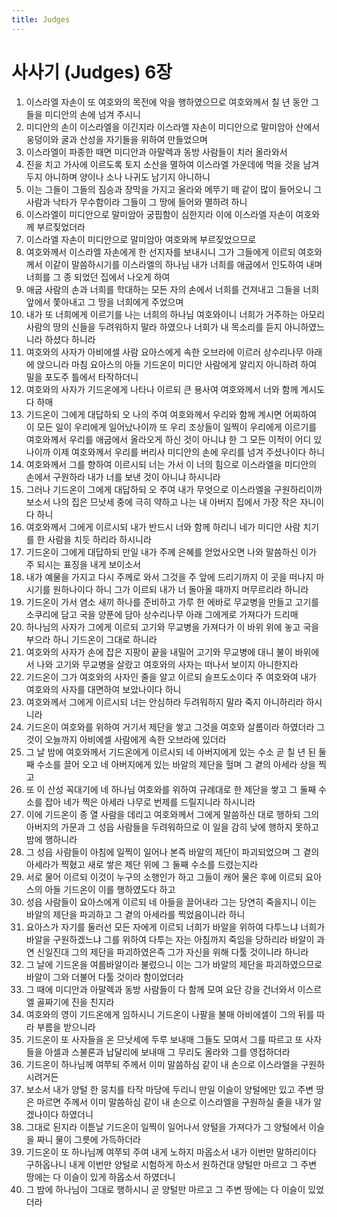 ```yaml
---
title: Judges
---
```


# 사사기 (Judges) 6장
1. 이스라엘 자손이 또 여호와의 목전에 악을 행하였으므로 여호와께서 칠 년 동안 그들을 미디안의 손에 넘겨 주시니
1. 미디안의 손이 이스라엘을 이긴지라 이스라엘 자손이 미디안으로 말미암아 산에서 웅덩이와 굴과 산성을 자기들을 위하여 만들었으며
1. 이스라엘이 파종한 때면 미디안과 아말렉과 동방 사람들이 치러 올라와서
1. 진을 치고 가사에 이르도록 토지 소산을 멸하여 이스라엘 가운데에 먹을 것을 남겨 두지 아니하며 양이나 소나 나귀도 남기지 아니하니
1. 이는 그들이 그들의 짐승과 장막을 가지고 올라와 메뚜기 떼 같이 많이 들어오니 그 사람과 낙타가 무수함이라 그들이 그 땅에 들어와 멸하려 하니
1. 이스라엘이 미디안으로 말미암아 궁핍함이 심한지라 이에 이스라엘 자손이 여호와께 부르짖었더라
1. 이스라엘 자손이 미디안으로 말미암아 여호와께 부르짖었으므로
1. 여호와께서 이스라엘 자손에게 한 선지자를 보내시니 그가 그들에게 이르되 여호와께서 이같이 말씀하시기를 이스라엘의 하나님 내가 너희를 애굽에서 인도하여 내며 너희를 그 종 되었던 집에서 나오게 하여
1. 애굽 사람의 손과 너희를 학대하는 모든 자의 손에서 너희를 건져내고 그들을 너희 앞에서 쫓아내고 그 땅을 너희에게 주었으며
1. 내가 또 너희에게 이르기를 나는 너희의 하나님 여호와이니 너희가 거주하는 아모리 사람의 땅의 신들을 두려워하지 말라 하였으나 너희가 내 목소리를 듣지 아니하였느니라 하셨다 하니라
1. 여호와의 사자가 아비에셀 사람 요아스에게 속한 오브라에 이르러 상수리나무 아래에 앉으니라 마침 요아스의 아들 기드온이 미디안 사람에게 알리지 아니하려 하여 밀을 포도주 틀에서 타작하더니
1. 여호와의 사자가 기드온에게 나타나 이르되 큰 용사여 여호와께서 너와 함께 계시도다 하매
1. 기드온이 그에게 대답하되 오 나의 주여 여호와께서 우리와 함께 계시면 어찌하여 이 모든 일이 우리에게 일어났나이까 또 우리 조상들이 일찍이 우리에게 이르기를 여호와께서 우리를 애굽에서 올라오게 하신 것이 아니냐 한 그 모든 이적이 어디 있나이까 이제 여호와께서 우리를 버리사 미디안의 손에 우리를 넘겨 주셨나이다 하니
1. 여호와께서 그를 향하여 이르시되 너는 가서 이 너의 힘으로 이스라엘을 미디안의 손에서 구원하라 내가 너를 보낸 것이 아니냐 하시니라
1. 그러나 기드온이 그에게 대답하되 오 주여 내가 무엇으로 이스라엘을 구원하리이까 보소서 나의 집은 므낫세 중에 극히 약하고 나는 내 아버지 집에서 가장 작은 자니이다 하니
1. 여호와께서 그에게 이르시되 내가 반드시 너와 함께 하리니 네가 미디안 사람 치기를 한 사람을 치듯 하리라 하시니라
1. 기드온이 그에게 대답하되 만일 내가 주께 은혜를 얻었사오면 나와 말씀하신 이가 주 되시는 표징을 내게 보이소서
1. 내가 예물을 가지고 다시 주께로 와서 그것을 주 앞에 드리기까지 이 곳을 떠나지 마시기를 원하나이다 하니 그가 이르되 내가 너 돌아올 때까지 머무르리라 하니라
1. 기드온이 가서 염소 새끼 하나를 준비하고 가루 한 에바로 무교병을 만들고 고기를 소쿠리에 담고 국을 양푼에 담아 상수리나무 아래 그에게로 가져다가 드리매
1. 하나님의 사자가 그에게 이르되 고기와 무교병을 가져다가 이 바위 위에 놓고 국을 부으라 하니 기드온이 그대로 하니라
1. 여호와의 사자가 손에 잡은 지팡이 끝을 내밀어 고기와 무교병에 대니 불이 바위에서 나와 고기와 무교병을 살랐고 여호와의 사자는 떠나서 보이지 아니한지라
1. 기드온이 그가 여호와의 사자인 줄을 알고 이르되 슬프도소이다 주 여호와여 내가 여호와의 사자를 대면하여 보았나이다 하니
1. 여호와께서 그에게 이르시되 너는 안심하라 두려워하지 말라 죽지 아니하리라 하시니라
1. 기드온이 여호와를 위하여 거기서 제단을 쌓고 그것을 여호와 살롬이라 하였더라 그것이 오늘까지 아비에셀 사람에게 속한 오브라에 있더라
1. 그 날 밤에 여호와께서 기드온에게 이르시되 네 아버지에게 있는 수소 곧 칠 년 된 둘째 수소를 끌어 오고 네 아버지에게 있는 바알의 제단을 헐며 그 곁의 아세라 상을 찍고
1. 또 이 산성 꼭대기에 네 하나님 여호와를 위하여 규례대로 한 제단을 쌓고 그 둘째 수소를 잡아 네가 찍은 아세라 나무로 번제를 드릴지니라 하시니라
1. 이에 기드온이 종 열 사람을 데리고 여호와께서 그에게 말씀하신 대로 행하되 그의 아버지의 가문과 그 성읍 사람들을 두려워하므로 이 일을 감히 낮에 행하지 못하고 밤에 행하니라
1. 그 성읍 사람들이 아침에 일찍이 일어나 본즉 바알의 제단이 파괴되었으며 그 곁의 아세라가 찍혔고 새로 쌓은 제단 위에 그 둘째 수소를 드렸는지라
1. 서로 물어 이르되 이것이 누구의 소행인가 하고 그들이 캐어 물은 후에 이르되 요아스의 아들 기드온이 이를 행하였도다 하고
1. 성읍 사람들이 요아스에게 이르되 네 아들을 끌어내라 그는 당연히 죽을지니 이는 바알의 제단을 파괴하고 그 곁의 아세라를 찍었음이니라 하니
1. 요아스가 자기를 둘러선 모든 자에게 이르되 너희가 바알을 위하여 다투느냐 너희가 바알을 구원하겠느냐 그를 위하여 다투는 자는 아침까지 죽임을 당하리라 바알이 과연 신일진대 그의 제단을 파괴하였은즉 그가 자신을 위해 다툴 것이니라 하니라
1. 그 날에 기드온을 여룹바알이라 불렀으니 이는 그가 바알의 제단을 파괴하였으므로 바알이 그와 더불어 다툴 것이라 함이었더라
1. 그 때에 미디안과 아말렉과 동방 사람들이 다 함께 모여 요단 강을 건너와서 이스르엘 골짜기에 진을 친지라
1. 여호와의 영이 기드온에게 임하시니 기드온이 나팔을 불매 아비에셀이 그의 뒤를 따라 부름을 받으니라
1. 기드온이 또 사자들을 온 므낫세에 두루 보내매 그들도 모여서 그를 따르고 또 사자들을 아셀과 스불론과 납달리에 보내매 그 무리도 올라와 그를 영접하더라
1. 기드온이 하나님께 여쭈되 주께서 이미 말씀하심 같이 내 손으로 이스라엘을 구원하시려거든
1. 보소서 내가 양털 한 뭉치를 타작 마당에 두리니 만일 이슬이 양털에만 있고 주변 땅은 마르면 주께서 이미 말씀하심 같이 내 손으로 이스라엘을 구원하실 줄을 내가 알겠나이다 하였더니
1. 그대로 된지라 이튿날 기드온이 일찍이 일어나서 양털을 가져다가 그 양털에서 이슬을 짜니 물이 그릇에 가득하더라
1. 기드온이 또 하나님께 여쭈되 주여 내게 노하지 마옵소서 내가 이번만 말하리이다 구하옵나니 내게 이번만 양털로 시험하게 하소서 원하건대 양털만 마르고 그 주변 땅에는 다 이슬이 있게 하옵소서 하였더니
1. 그 밤에 하나님이 그대로 행하시니 곧 양털만 마르고 그 주변 땅에는 다 이슬이 있었더라